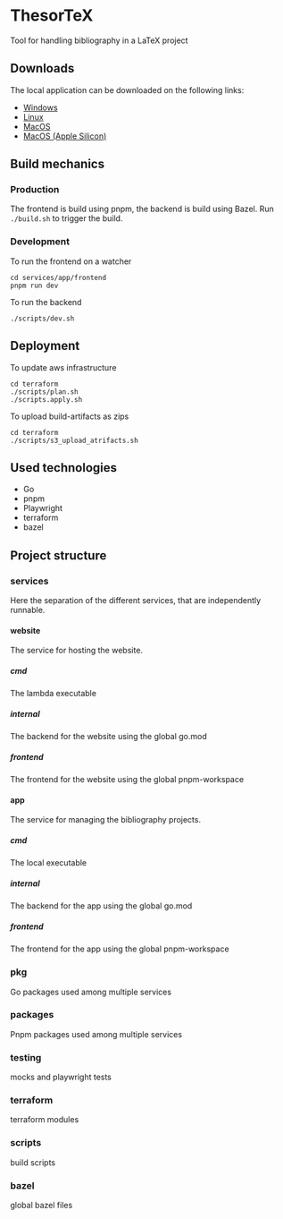 # ThesorTeX
Tool for handling bibliography in a LaTeX project

## Downloads
The local application can be downloaded on the following links:
- [Windows](https://thesortex-artifacts.s3.eu-central-1.amazonaws.com/latest/windows.zip)
- [Linux](https://thesortex-artifacts.s3.eu-central-1.amazonaws.com/latest/linux.zip)
- [MacOS](https://thesortex-artifacts.s3.eu-central-1.amazonaws.com/latest/mac.zip)
- [MacOS (Apple Silicon)](https://thesortex-artifacts.s3.eu-central-1.amazonaws.com/latest/mac_silicon.zip)

## Build mechanics

### Production
The frontend is build using pnpm, the backend is build using Bazel. Run `./build.sh` to trigger the build.

### Development
To run the frontend on a watcher
```
cd services/app/frontend
pnpm run dev
```
To run the backend
```
./scripts/dev.sh
```

## Deployment
To update aws infrastructure
```
cd terraform
./scripts/plan.sh
./scripts.apply.sh
```
To upload build-artifacts as zips
```
cd terraform
./scripts/s3_upload_atrifacts.sh
```

## Used technologies
- Go
- pnpm
- Playwright
- terraform
- bazel

## Project structure

### services
Here the separation of the different services, that are independently runnable.

#### website
The service for hosting the website.

##### cmd
The lambda executable

##### internal
The backend for the website using the global go.mod

##### frontend
The frontend for the website using the global pnpm-workspace

#### app
The service for managing the bibliography projects.

##### cmd
The local executable

##### internal
The backend for the app using the global go.mod

##### frontend
The frontend for the app using the global pnpm-workspace

### pkg
Go packages used among multiple services

### packages
Pnpm packages used among multiple services

### testing
mocks and playwright tests

### terraform
terraform modules

### scripts
build scripts

### bazel
global bazel files
